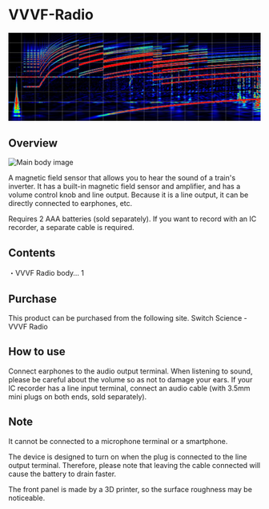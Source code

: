 # VVVF-Radio
![spectrum](./docs/img/spectrum.jpg)

## Overview
![Main body image](./img/VVVF-Radio.jpg)

A magnetic field sensor that allows you to hear the sound of a train's inverter. It has a built-in magnetic field sensor and amplifier, and has a volume control knob and line output. Because it is a line output, it can be directly connected to earphones, etc.

Requires 2 AAA batteries (sold separately). If you want to record with an IC recorder, a separate cable is required.

## Contents
・VVVF Radio body… 1

## Purchase
This product can be purchased from the following site.
Switch Science - VVVF Radio

## How to use
Connect earphones to the audio output terminal. When listening to sound, please be careful about the volume so as not to damage your ears. If your IC recorder has a line input terminal, connect an audio cable (with 3.5mm mini plugs on both ends, sold separately).

## Note
It cannot be connected to a microphone terminal or a smartphone.

The device is designed to turn on when the plug is connected to the line output terminal. Therefore, please note that leaving the cable connected will cause the battery to drain faster.

The front panel is made by a 3D printer, so the surface roughness may be noticeable.
